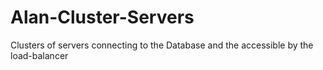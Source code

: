 # Alan-Cluster-Servers
Clusters of servers connecting to the Database and the accessible by the load-balancer

